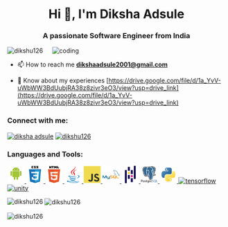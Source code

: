 <h1 align="center">Hi 👋, I'm Diksha Adsule</h1>
<h3 align="center">A passionate Software Engineer from India</h3>

<img align ="right" alt="coding" width="400" src="https://images.static-collegedunia.com/public/image//f57c4d1979de06e49b1dd15d02ecd231.gif">


<p align="left"> <img src="https://komarev.com/ghpvc/?username=dikshu126&label=Profile%20views&color=0e75b6&style=flat" alt="dikshu126" /> </p>

- 📫 How to reach me **dikshaadsule2001@gmail.com**

- 📄 Know about my experiences [https://drive.google.com/file/d/1a_YvV-uWbWW3BdUubjRA38z8zivr3eO3/view?usp=drive_link](https://drive.google.com/file/d/1a_YvV-uWbWW3BdUubjRA38z8zivr3eO3/view?usp=drive_link)

<h3 align="left">Connect with me:</h3>
<p align="left">
<a href="https://linkedin.com/in/diksha adsule" target="blank"><img align="center" src="https://raw.githubusercontent.com/rahuldkjain/github-profile-readme-generator/master/src/images/icons/Social/linked-in-alt.svg" alt="diksha adsule" height="30" width="40" /></a>
<a href="https://kaggle.com/dikshu126" target="blank"><img align="center" src="https://raw.githubusercontent.com/rahuldkjain/github-profile-readme-generator/master/src/images/icons/Social/kaggle.svg" alt="dikshu126" height="30" width="40" /></a>
</p>

<h3 align="left">Languages and Tools:</h3>
<p align="left"> <a href="https://developer.android.com" target="_blank" rel="noreferrer"> <img src="https://raw.githubusercontent.com/devicons/devicon/master/icons/android/android-original-wordmark.svg" alt="android" width="40" height="40"/> </a> <a href="https://www.w3schools.com/css/" target="_blank" rel="noreferrer"> <img src="https://raw.githubusercontent.com/devicons/devicon/master/icons/css3/css3-original-wordmark.svg" alt="css3" width="40" height="40"/> </a> <a href="https://www.w3.org/html/" target="_blank" rel="noreferrer"> <img src="https://raw.githubusercontent.com/devicons/devicon/master/icons/html5/html5-original-wordmark.svg" alt="html5" width="40" height="40"/> </a> <a href="https://www.java.com" target="_blank" rel="noreferrer"> <img src="https://raw.githubusercontent.com/devicons/devicon/master/icons/java/java-original.svg" alt="java" width="40" height="40"/> </a> <a href="https://developer.mozilla.org/en-US/docs/Web/JavaScript" target="_blank" rel="noreferrer"> <img src="https://raw.githubusercontent.com/devicons/devicon/master/icons/javascript/javascript-original.svg" alt="javascript" width="40" height="40"/> </a> <a href="https://www.mysql.com/" target="_blank" rel="noreferrer"> <img src="https://raw.githubusercontent.com/devicons/devicon/master/icons/mysql/mysql-original-wordmark.svg" alt="mysql" width="40" height="40"/> </a> <a href="https://pandas.pydata.org/" target="_blank" rel="noreferrer"> <img src="https://raw.githubusercontent.com/devicons/devicon/2ae2a900d2f041da66e950e4d48052658d850630/icons/pandas/pandas-original.svg" alt="pandas" width="40" height="40"/> </a> <a href="https://www.postgresql.org" target="_blank" rel="noreferrer"> <img src="https://raw.githubusercontent.com/devicons/devicon/master/icons/postgresql/postgresql-original-wordmark.svg" alt="postgresql" width="40" height="40"/> </a> <a href="https://www.python.org" target="_blank" rel="noreferrer"> <img src="https://raw.githubusercontent.com/devicons/devicon/master/icons/python/python-original.svg" alt="python" width="40" height="40"/> </a> <a href="https://www.tensorflow.org" target="_blank" rel="noreferrer"> <img src="https://www.vectorlogo.zone/logos/tensorflow/tensorflow-icon.svg" alt="tensorflow" width="40" height="40"/> </a> <a href="https://unity.com/" target="_blank" rel="noreferrer"> <img src="https://www.vectorlogo.zone/logos/unity3d/unity3d-icon.svg" alt="unity" width="40" height="40"/> </a> </p>

<p><img align="left" src="https://github-readme-stats.vercel.app/api/top-langs?username=dikshu126&show_icons=true&locale=en&layout=compact" alt="dikshu126" /></p>

<p>&nbsp;<img align="center" src="https://github-readme-stats.vercel.app/api?username=dikshu126&show_icons=true&locale=en" alt="dikshu126" /></p>

<p><img align="center" src="https://github-readme-streak-stats.herokuapp.com/?user=dikshu126&" alt="dikshu126" /></p>
